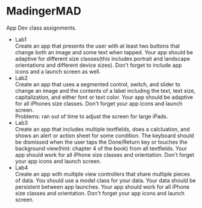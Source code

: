 # MadingerMAD
App Dev class assignments.
- Lab1
<br> Create an app that presents the user with at least two buttons that change both an image and some text when tapped. Your app should be adaptive for different size classes(this includes portrait and landscape orientations and different device sizes). Don't forget to include app icons and a launch screen as well.
- Lab2
<br> Create an app that uses a segmented control, switch, and slider to change an image and the contents of a label including the text, text size, capitalization, and either font or text color. Your app should be adaptive for all iPhones size classes. Don't forget your app icons and launch screen.
<br> Problems: ran out of time to adjust the screen for large iPads.
- Lab3
<br> Create an app that includes multiple textfields, does a calcluation, and shows an alert or action sheet for some condition. The keyboard should be dismissed when the user taps the Done/Return key or touches the background view(hint: chapter 4 of the book) from all textfields. Your app should work for all iPhone size classes and orientation. Don't forget your app icons and launch screen.
- Lab4
<br> Create an app with multiple view controllers that share multiple pieces of data. You should use a model class for your data. Your data should be persistent between app launches. Your app should work for all iPhone size classes and orientation. Don't forget your app icons and launch screen.
